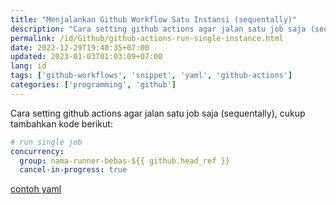 ```yaml
---
title: "Menjalankan Github Workflow Satu Instansi (sequentally)"
description: "Cara setting github actions agar jalan satu job saja (sequentally)"
permalink: /id/Github/github-actions-run-single-instance.html
date: 2022-12-29T19:40:35+07:00
updated: 2023-01-03T01:03:09+07:00
lang: id
tags: ['github-workflows', 'snippet', 'yaml', 'github-actions']
categories: ['programming', 'github']
---
```


Cara setting github actions agar jalan satu job saja (sequentally), cukup tambahkan kode berikut:
```yaml
# run single job
concurrency:
  group: nama-runner-bebas-${{ github.head_ref }}
  cancel-in-progress: true
```

[contoh yaml](https://github.com/dimaslanjaka/nodejs-package-types/blob/9b725279f6972e5357294430116b007aee01f32d/.github/workflows/build-release.yml#L25-L28)
